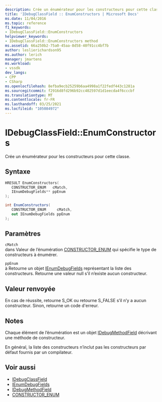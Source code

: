 ```yaml
---
description: Crée un énumérateur pour les constructeurs pour cette classe.
title: 'IDebugClassField :: EnumConstructors | Microsoft Docs'
ms.date: 11/04/2016
ms.topic: reference
f1_keywords:
- IDebugClassField::EnumConstructors
helpviewer_keywords:
- IDebugClassField::EnumConstructors method
ms.assetid: 66a250b2-75a0-45aa-8d58-40f91cc4bf7b
author: leslierichardson95
ms.author: lerich
manager: jmartens
ms.workload:
- vssdk
dev_langs:
- CPP
- CSharp
ms.openlocfilehash: 8efba9ecb25259b6aa4998a1f22fedf443c1281a
ms.sourcegitcommit: f2916d8fd296b92cc402597d1d1eecda4f6cccbf
ms.translationtype: MT
ms.contentlocale: fr-FR
ms.lasthandoff: 03/25/2021
ms.locfileid: "105084972"
---
```

# <a name="idebugclassfieldenumconstructors"></a>IDebugClassField::EnumConstructors
Crée un énumérateur pour les constructeurs pour cette classe.

## <a name="syntax"></a>Syntaxe

```cpp
HRESULT EnumConstructors( 
   CONSTRUCTOR_ENUM   cMatch,
   IEnumDebugFields** ppEnum
);
```

```csharp
int EnumConstructors(
   CONSTRUCTOR_ENUM     cMatch,
   out IEnumDebugFields ppEnum
);
```

## <a name="parameters"></a>Paramètres
`cMatch`\
dans Valeur de l’énumération [CONSTRUCTOR_ENUM](../../../extensibility/debugger/reference/constructor-enum.md) qui spécifie le type de constructeurs à énumérer.

`ppEnum`\
à Retourne un objet [IEnumDebugFields](../../../extensibility/debugger/reference/ienumdebugfields.md) représentant la liste des constructeurs. Retourne une valeur null s’il n’existe aucun constructeur.

## <a name="return-value"></a>Valeur renvoyée
 En cas de réussite, retourne S_OK ou retourne S_FALSE s’il n’y a aucun constructeur. Sinon, retourne un code d'erreur.

## <a name="remarks"></a>Notes
 Chaque élément de l’énumération est un objet [IDebugMethodField](../../../extensibility/debugger/reference/idebugmethodfield.md) décrivant une méthode de constructeur.

 En général, la liste des constructeurs n’inclut pas les constructeurs par défaut fournis par un compilateur.

## <a name="see-also"></a>Voir aussi
- [IDebugClassField](../../../extensibility/debugger/reference/idebugclassfield.md)
- [IEnumDebugFields](../../../extensibility/debugger/reference/ienumdebugfields.md)
- [IDebugMethodField](../../../extensibility/debugger/reference/idebugmethodfield.md)
- [CONSTRUCTOR_ENUM](../../../extensibility/debugger/reference/constructor-enum.md)
